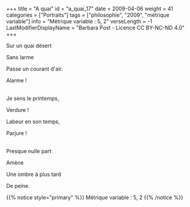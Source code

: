 +++
title = "A quai"
id = "a_quai_17"
date = 2009-04-06
weight = 41
categories = ["Portraits"]
tags = ["philosophie", "2009", "métrique variable"]
info = "Métrique variable : 5, 2"
verseLength = -1
LastModifierDisplayName = "Barbara Post - Licence CC BY-NC-ND 4.0"
+++

Sur un quai désert

Sans larme

Passe un courant d'air.

Alarme !

 \
Je sens le printemps,

Verdure !

Labeur en son temps,

Parjure !

 \
Presque nulle part

Amène

Une ombre à plus tard

De peine.

{{% notice style="primary" %}}
Métrique variable : 5, 2
{{% /notice %}}
